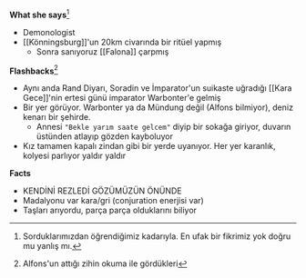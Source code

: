 **What she says**[^1]  
  
- Demonologist  
- [[Könningsburg]]'un 20km civarında bir ritüel yapmış  
	- Sonra sanıyoruz [[Falona]] çarpmış  
  
**Flashbacks**[^2]  
  
- Aynı anda Rand Diyarı, Soradin ve İmparator'un suikaste uğradığı [[Kara Gece]]'nin ertesi günü imparator Warbonter'e gelmiş  
- Bir yer görüyor. Warbonter ya da Mündung değil (Alfons bilmiyor), deniz kenarı bir şehirde.  
	- Annesi `"Bekle yarım saate gelcem"` diyip bir sokağa giriyor, duvarın üstünden atlayıp gözden kayboluyor  
- Kız tamamen kapalı zindan gibi bir yerde uyanıyor. Her yer karanlık, kolyesi parlıyor yaldır yaldır  
  
**Facts**  
  
- KENDİNİ REZLEDİ GÖZÜMÜZÜN ÖNÜNDE  
- Madalyonu var kara/gri (conjuration enerjisi var)  
- Taşları arıyordu, parça parça olduklarını biliyor  
  
[^1]:  Sorduklarımızdan öğrendiğimiz kadarıyla. En ufak bir fikrimiz yok doğru mu yanlış mı.  
[^2]: Alfons'un attığı zihin okuma ile gördükleri